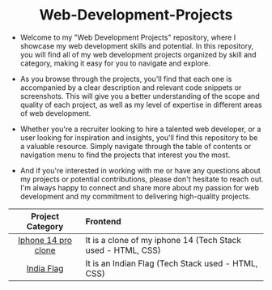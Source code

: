 
<div align="center">
  
# Web-Development-Projects
</div>

- Welcome to my "Web Development Projects" repository, where I showcase my web development skills and potential. In this repository, you will find all of my web development projects organized by skill and category, making it easy for you to navigate and explore.

- As you browse through the projects, you'll find that each one is accompanied by a clear description and relevant code snippets or screenshots. This will give you a better understanding of the scope and quality of each project, as well as my level of expertise in different areas of web development.

- Whether you're a recruiter looking to hire a talented web developer, or a user looking for inspiration and insights, you'll find this repository to be a valuable resource. Simply navigate through the table of contents or navigation menu to find the projects that interest you the most.

- And if you're interested in working with me or have any questions about my projects or potential contributions, please don't hesitate to reach out. I'm always happy to connect and share more about my passion for web development and my commitment to delivering high-quality projects.

<div align="center">

|          Project Category           |                                                                   Frontend                                     |
| :--------------------------: | :----------------------------------------------------- |
| [Iphone 14 pro clone](https://github.com/MuhammadNoorani/iphone-14-pro-clone)|  It is a clone of my iphone 14 (Tech Stack used - HTML, CSS)     |
| [India Flag]()|  It is an Indian Flag (Tech Stack used - HTML, CSS)     |


</div>
